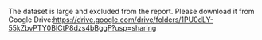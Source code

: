 The dataset is large and excluded from the report. Please download it from Google Drive:<https://drive.google.com/drive/folders/1PU0dLY-55kZbvPTY0BICtP8dzs4bBggF?usp=sharing>
